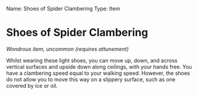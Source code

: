 Name: Shoes of Spider Clambering
Type: Item

# Shoes of Spider Clambering
_Wondrous item, uncommon (requires attunement)_

Whilst wearing these light shoes, you can move up, down, and across vertical surfaces and upside down along ceilings, with your hands free. You have a clambering speed equal to your walking speed. However, the shoes do not allow you to move this way on a slippery surface, such as one covered by ice or oil.